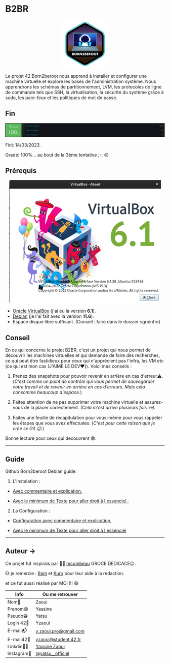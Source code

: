 # B2BR

<p align="center">
  <img src="https://github.com/mcombeau/mcombeau/blob/main/42_badges/born2beroote.png" alt="Born2beroot 42 project badge"/>
</p>

Le projet 42 Born2beroot nous apprend à installer et configurer une machine virtuelle et explore les bases de l'administration système. Nous apprendrons les schémas de partitionnement, LVM, les protocoles de ligne de commande tels que SSH, la virtualisation, la sécurité du système grâce à sudo, les pare-feux et les politiques de mot de passe.

## Fin

<p align="center">
  <img src="https://github.com/yatsuZ/B2BR/blob/main/image/Succes/succesB2BR.png" alt="Born2beroot Note 3 tentatives au bout de la troisième tentative 100%"/>
</p>
Fini: 14/03/2023.

Grade: 100%... au bout de la 3ème tentative ;-; &#x1F622;

## Prérequis

<p align="center">
  <img src="https://github.com/yatsuZ/B2BR/blob/main/image/Succes/Virtual-BOX-version-pti.png" alt="version 6.6 virtual box"/>
</p>

* [Oracle VirtualBox](https://www.virtualbox.org/) (j'ai eu la version <strong>6.1</strong>).<br>
* [Debian](https://www.debian.org/distrib/netinst) (je l'ai fait avec la version <strong>11.6</strong>).<br>
* Espace disque libre suffisant. (Conseil : faire dans le dossier sgroinfre)

## Conseil

En ce qui concerne le projet B2BR, c'est un projet qui nous permet de découvrir les machines virtuelles et qui demande de faire des recherches, ce qui peut être fastidieux pour ceux qui n'apprécient pas l'infra, les VM etc (ce qui est mon cas (J'AIME LE DEV:heart:)). Voici mes conseils :

1. Prenez des snapshots pour pouvoir revenir en arrière en cas d'erreur:warning:.
(*C'est comme un point de contrôle qui vous permet de sauvegarder votre travail et de revenir en arrière en cas d'erreurs. Mais cela consomme beaucoup d'espace.*)

2. Faites attention de ne pas supprimer votre machine virtuelle et assurez-vous de la placer correctement.
*(Cela m'est arrivé plusieurs fois :skull::skull:).*

3. Faites une feuille de récapitulation pour vous-même pour vous rappeler les étapes que vous avez effectuées.
(*C'est pour cette raison que je crée se Git :wink:.*)

Bonne lecture pour ceux qui decouvrent :smile:.

---
## Guide

Github Born2beroot Debian guide:

1. L'Instalation :

- [Avec commentaire et explication.](https://github.com/yatsuZ/B2BR/blob/main/Guide/Installation.md)

- [Avec le minimum de Texte pour aller droit à l'essenciel.](https://github.com/yatsuZ/B2BR/blob/main/Guide/Installation_NoComment.md).

2. La Configuration :

- [Configuration avec commentaire et explication.](https://github.com/yatsuZ/B2BR/blob/main/Guide/Configuration.md)

- [Avec le minimum de Texte pour aller droit à l'essenciel](https://github.com/yatsuZ/B2BR/blob/main/Guide/Configuration_NoComment.md)

---

## Auteur ->

Ce projet fut inspirais par 🥁🥁 [mcombeau](https://github.com/mcombeau/Born2beroot) GROCE DEDICACE😉.

Et je remercie :
[Bam](https://github.com/mozaBit) et [Kuro](https://github.com/kvroooo) pour leur aide à la redaction.

et ce fut aussi réalisé par MOI !!! :smiley:

| Info          | Ou me retrouver                                                      |
| ------------- | -------------------------------------------------------------------- |
| Nom👋         | Zaoui                                                                |
| Prenom😄      | Yassine                                                              |
| Pseudo😁      | Yatsu                                                                |
| Login 42🏫    | Yzaoui                                                               |
| E-mail📬      | y.zaoui.pro@gmail.com                                                |
| E-mail42📩    | yzaoui@student.42.fr                                                 |
| Linkdin👨‍💻     | [Yassine Zaoui](https://www.linkedin.com/in/yassine-zaoui-23b005229/)|
| Instagram📸   | [@yatsu__officiel](https://www.instagram.com/yatsu__officiel/)       |